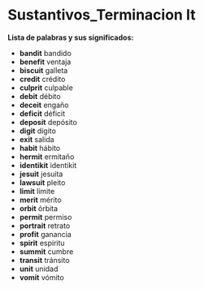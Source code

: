 # Sustantivos_Terminacion It



**Lista de palabras y sus significados:**

*   **bandit**    bandido
*   **benefit**    ventaja
*   **biscuit**    galleta
*   **credit**    crédito
*   **culprit**    culpable
*   **debit**    débito
*   **deceit**    engaño
*   **deficit**    déficit
*   **deposit**    depósito
*   **digit**    dígito
*   **exit**    salida
*   **habit**    hábito
*   **hermit**    ermitaño
*   **identikit**    identikit
*   **jesuit**    jesuita
*   **lawsuit**    pleito
*   **limit**    límite
*   **merit**    mérito
*   **orbit**    órbita
*   **permit**    permiso
*   **portrait**    retrato
*   **profit**    ganancia
*   **spirit**    espíritu
*   **summit**    cumbre
*   **transit**    tránsito
*   **unit**    unidad
*   **vomit**    vómito
